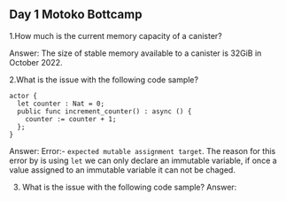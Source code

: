## Day 1 Motoko Bottcamp
1.How much is the current memory capacity of a canister?

Answer: The size of stable memory available to a canister is  32GiB in October 2022.

2.What is the issue with the following code sample?
```
actor {
  let counter : Nat = 0;
  public func increment_counter() : async () {
    counter := counter + 1;
  };
}
```

Answer: Error:- `expected mutable assignment target`. The reason for this error by is using `let` we can only declare an immutable variable, if once a value assigned to an immutable variable it can not be chaged.

3. What is the issue with the following code sample?
Answer: 

